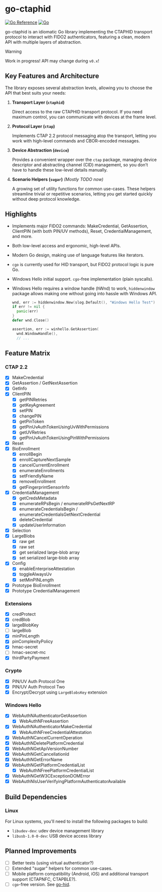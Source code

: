 # go-ctaphid

[![Go Reference](https://pkg.go.dev/badge/github.com/savely-krasovsky/go-ctaphid.svg)](https://pkg.go.dev/github.com/savely-krasovsky/go-ctaphid)
[![Go](https://github.com/savely-krasovsky/go-ctaphid/actions/workflows/go.yml/badge.svg)](https://github.com/savely-krasovsky/go-ctaphid/actions/workflows/go.yml)

go-ctaphid is an idiomatic Go library implementing the CTAPHID transport protocol to interact with FIDO2 authenticators,
featuring a clean, modern API with multiple layers of abstraction.

> [!WARNING]
> Work in progress! API may change during `v0.x`!

## Key Features and Architecture

The library exposes several abstraction levels, allowing you to choose the API that best suits your needs:

1. **Transport Layer (`ctaphid`)**

   Direct access to the raw CTAPHID transport protocol. If you need maximum control, you can communicate with devices
   at the frame level.

2. **Protocol Layer (`ctap`)**

   Implements CTAP 2.2 protocol messaging atop the transport, letting you work with high-level commands and
   CBOR-encoded messages.

3. **Device Abstraction (`device`)**

   Provides a convenient wrapper over the `ctap` package, managing device descriptor and abstracting channel (CID)
   management, so you don’t have to handle these low-level details manually.

4. **Scenario Helpers (`sugar`)** _(Mostly TODO now)_

   A growing set of utility functions for common use-cases. These helpers streamline trivial or repetitive
   scenarios, letting you get started quickly without deep protocol knowledge.

## Highlights

- Implements major FIDO2 commands: MakeCredential, GetAssertion, ClientPIN (with both PIN/UV methods),
  Reset, CredentialManagement, and more.
- Both low-level access and ergonomic, high-level APIs.
- Modern Go design, making use of language features like iterators.
- `cgo` is currently used for HID transport, but FIDO2 protocol logic is pure Go.
- Windows Hello initial support. `cgo`-free implementation (plain syscalls).
- Windows Hello requires a window handle (hWnd) to work, `hiddenwindow` package allows making
  one without going into hassle with Windows API.

  ```go
  wnd, err := hiddenwindow.New(slog.Default(), "Windows Hello Test")
  if err != nil {
  	panic(err)
  }
  defer wnd.Close()

  assertion, err := winhello.GetAssertion(
  	wnd.WindowHandle(),
  	// ...
  ```

## Feature Matrix

### CTAP 2.2

- [x] MakeCredential
- [x] GetAssertion / GetNextAssertion
- [x] GetInfo
- [x] ClientPIN
  - [x] getPINRetries
  - [x] getKeyAgreement
  - [x] setPIN
  - [x] changePIN
  - [x] getPinToken
  - [x] getPinUvAuthTokenUsingUvWithPermissions
  - [x] getUVRetries
  - [x] getPinUvAuthTokenUsingPinWithPermissions
- [x] Reset
- [x] BioEnrollment
  - [x] enrollBegin
  - [x] enrollCaptureNextSample
  - [x] cancelCurrentEnrollment
  - [x] enumerateEnrollments
  - [x] setFriendlyName
  - [x] removeEnrollment
  - [x] getFingerprintSensorInfo
- [x] CredentialManagement
  - [x] getCredsMetadata
  - [x] enumerateRPsBegin / enumerateRPsGetNextRP
  - [x] enumerateCredentialsBegin / enumerateCredentialsGetNextCredential
  - [x] deleteCredential
  - [x] updateUserInformation
- [x] Selection
- [x] LargeBlobs
  - [x] raw get
  - [x] raw set
  - [x] get serialized large-blob array
  - [x] set serialized large-blob array
- [x] Config
  - [x] enableEnterpriseAttestation
  - [x] toggleAlwaysUv
  - [x] setMinPINLength
- [x] Prototype BioEnrollment
- [x] Prototype CredentialManagement

### Extensions

- [x] credProtect
- [x] credBlob
- [x] largeBlobKey
- [ ] largeBlob
- [x] minPinLength
- [x] pinComplexityPolicy
- [x] hmac-secret
- [ ] hmac-secret-mc
- [x] thirdPartyPayment

### Crypto

- [x] PIN/UV Auth Protocol One
- [x] PIN/UV Auth Protocol Two
- [x] Encrypt/Decrypt using `LargeBlobsKey` extension

### Windows Hello

- [x] WebAuthNAuthenticatorGetAssertion
  - [x] WebAuthNFreeAssertion
- [x] WebAuthNAuthenticatorMakeCredential
  - [x] WebAuthNFreeCredentialAttestation
- [x] WebAuthNCancelCurrentOperation
- [x] WebAuthNDeletePlatformCredential
- [x] WebAuthNGetApiVersionNumber
- [x] WebAuthNGetCancellationId
- [x] WebAuthNGetErrorName
- [x] WebAuthNGetPlatformCredentialList
  - [x] WebAuthNFreePlatformCredentialList
- [x] WebAuthNGetW3CExceptionDOMError
- [x] WebAuthNIsUserVerifyingPlatformAuthenticatorAvailable

## Build Dependencies

### Linux
For Linux systems, you'll need to install the following packages to build:
- `libudev-dev`: udev device management library
- `libusb-1.0-0-dev`: USB device access library

## Planned Improvements

- [ ] Better tests (using virtual authenticator?)
- [ ] Extended "sugar" helpers for common use-cases.
- [ ] Mobile platform compatibility (Android, iOS) and additional transport support (CTAPNFC, CTAPBLE?).
- [ ] `cgo`-free version. See [go-hid](https://github.com/savely-krasovsky/go-hid).
